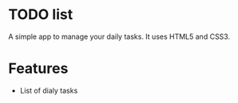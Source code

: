# TODO list
A simple app to manage your daily tasks. 
It uses HTML5 and CSS3. 

# Features
* List of dialy tasks

